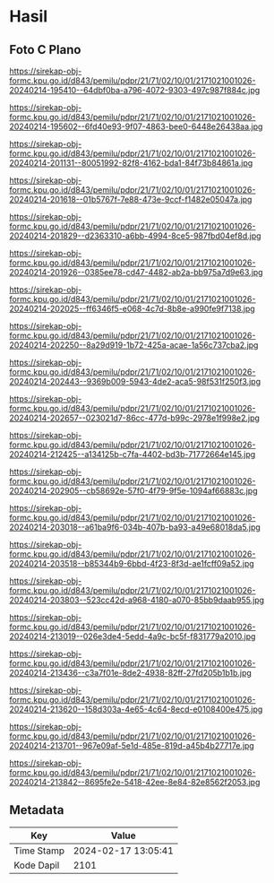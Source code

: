 # Hasil

## Foto C Plano

https://sirekap-obj-formc.kpu.go.id/d843/pemilu/pdpr/21/71/02/10/01/2171021001026-20240214-195410--64dbf0ba-a796-4072-9303-497c987f884c.jpg

https://sirekap-obj-formc.kpu.go.id/d843/pemilu/pdpr/21/71/02/10/01/2171021001026-20240214-195602--6fd40e93-9f07-4863-bee0-6448e26438aa.jpg

https://sirekap-obj-formc.kpu.go.id/d843/pemilu/pdpr/21/71/02/10/01/2171021001026-20240214-201131--80051992-82f8-4162-bda1-84f73b84861a.jpg

https://sirekap-obj-formc.kpu.go.id/d843/pemilu/pdpr/21/71/02/10/01/2171021001026-20240214-201618--01b5767f-7e88-473e-9ccf-f1482e05047a.jpg

https://sirekap-obj-formc.kpu.go.id/d843/pemilu/pdpr/21/71/02/10/01/2171021001026-20240214-201829--d2363310-a6bb-4994-8ce5-987fbd04ef8d.jpg

https://sirekap-obj-formc.kpu.go.id/d843/pemilu/pdpr/21/71/02/10/01/2171021001026-20240214-201926--0385ee78-cd47-4482-ab2a-bb975a7d9e63.jpg

https://sirekap-obj-formc.kpu.go.id/d843/pemilu/pdpr/21/71/02/10/01/2171021001026-20240214-202025--ff6346f5-e068-4c7d-8b8e-a990fe9f7138.jpg

https://sirekap-obj-formc.kpu.go.id/d843/pemilu/pdpr/21/71/02/10/01/2171021001026-20240214-202250--8a29d919-1b72-425a-acae-1a56c737cba2.jpg

https://sirekap-obj-formc.kpu.go.id/d843/pemilu/pdpr/21/71/02/10/01/2171021001026-20240214-202443--9369b009-5943-4de2-aca5-98f531f250f3.jpg

https://sirekap-obj-formc.kpu.go.id/d843/pemilu/pdpr/21/71/02/10/01/2171021001026-20240214-202657--023021d7-86cc-477d-b99c-2978e1f998e2.jpg

https://sirekap-obj-formc.kpu.go.id/d843/pemilu/pdpr/21/71/02/10/01/2171021001026-20240214-212425--a134125b-c7fa-4402-bd3b-71772664e145.jpg

https://sirekap-obj-formc.kpu.go.id/d843/pemilu/pdpr/21/71/02/10/01/2171021001026-20240214-202905--cb58692e-57f0-4f79-9f5e-1094af66883c.jpg

https://sirekap-obj-formc.kpu.go.id/d843/pemilu/pdpr/21/71/02/10/01/2171021001026-20240214-203018--a61ba9f6-034b-407b-ba93-a49e68018da5.jpg

https://sirekap-obj-formc.kpu.go.id/d843/pemilu/pdpr/21/71/02/10/01/2171021001026-20240214-203518--b85344b9-6bbd-4f23-8f3d-ae1fcff09a52.jpg

https://sirekap-obj-formc.kpu.go.id/d843/pemilu/pdpr/21/71/02/10/01/2171021001026-20240214-203803--523cc42d-a968-4180-a070-85bb9daab955.jpg

https://sirekap-obj-formc.kpu.go.id/d843/pemilu/pdpr/21/71/02/10/01/2171021001026-20240214-213019--026e3de4-5edd-4a9c-bc5f-f831779a2010.jpg

https://sirekap-obj-formc.kpu.go.id/d843/pemilu/pdpr/21/71/02/10/01/2171021001026-20240214-213436--c3a7f01e-8de2-4938-82ff-27fd205b1b1b.jpg

https://sirekap-obj-formc.kpu.go.id/d843/pemilu/pdpr/21/71/02/10/01/2171021001026-20240214-213620--158d303a-4e65-4c64-8ecd-e0108400e475.jpg

https://sirekap-obj-formc.kpu.go.id/d843/pemilu/pdpr/21/71/02/10/01/2171021001026-20240214-213701--967e09af-5e1d-485e-819d-a45b4b27717e.jpg

https://sirekap-obj-formc.kpu.go.id/d843/pemilu/pdpr/21/71/02/10/01/2171021001026-20240214-213842--8695fe2e-5418-42ee-8e84-82e8562f2053.jpg


## Metadata

| Key        | Value               |
| ---------- | ------------------- |
| Time Stamp | 2024-02-17 13:05:41 |
| Kode Dapil | 2101                |



